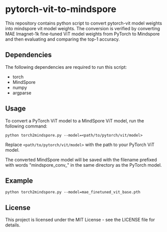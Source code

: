 # pytorch-vit-to-mindspore
This repository contains python script to convert pytorch-vit model weights into mindspore vit model weights. The conversion is verified by converting MAE Imagnet-1k fine-tuned ViT model weights from PyTorch to Mindspore and then evaluating and comparing the top-1 accuracy. 


## Dependencies

The following dependencies are required to run this script:

- torch
- MindSpore
- numpy
- argparse

## Usage

To convert a PyTorch ViT model to a MindSpore ViT model, run the following command:
```
python torch2mindspore.py --model=<path/to/pytorch/vit/model>
```

Replace `<path/to/pytorch/vit/model>` with the path to your PyTorch ViT model.

The converted MindSpore model will be saved with the filename prefixed with words "mindspore_conv_" in the same directory as the PyTorch model.

## Example
```
python torch2mindspore.py --model=mae_finetuned_vit_base.pth
```
## License

This project is licensed under the MIT License - see the LICENSE file for details.
